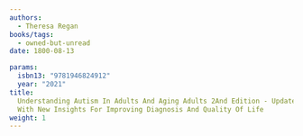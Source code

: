 ```yaml
---
authors:
  - Theresa Regan
books/tags:
  - owned-but-unread
date: 1800-08-13

params:
  isbn13: "9781946824912"
  year: "2021"
title:
  Understanding Autism In Adults And Aging Adults 2And Edition - Updated In 2021
  With New Insights For Improving Diagnosis And Quality Of Life
weight: 1
---
```


<!--more-->
